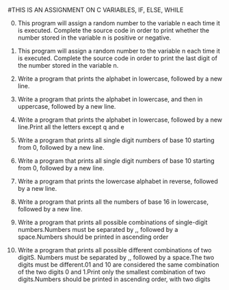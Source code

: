 #THIS IS AN ASSIGNMENT ON C VARIABLES, IF, ELSE, WHILE

0. This program will assign a random number to the variable n each time it is executed. Complete the source code in order to print whether the number stored in the variable n is positive or negative.

1. This program will assign a random number to the variable n each time it is executed. Complete the source code in order to print the last digit of the number stored in the variable n.


2. Write a program that prints the alphabet in lowercase, followed by a new line.


3. Write a program that prints the alphabet in lowercase, and then in uppercase, followed by a new line.


4. Write a program that prints the alphabet in lowercase, followed by a new line.Print all the letters except q and e


5. Write a program that prints all single digit numbers of base 10 starting from 0, followed by a new line.


6. Write a program that prints all single digit numbers of base 10 starting from 0, followed by a new line.


7. Write a program that prints the lowercase alphabet in reverse, followed by a new line.


8. Write a program that prints all the numbers of base 16 in lowercase, followed by a new line.


9. Write a program that prints all possible combinations of single-digit numbers.Numbers must be separated by ,, followed by a space.Numbers should be printed in ascending order

10. Write a program that prints all possible different combinations of two digitS.
Numbers must be separated by ,, followed by a space.The two digits must be different.01 and 10 are considered the same combination of the two digits 0 and 1.Print only the smallest combination of two digits.Numbers should be printed in ascending order, with two digits






